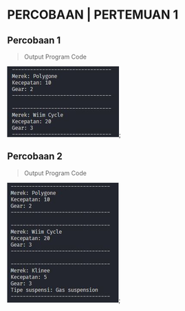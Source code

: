 # PERCOBAAN | PERTEMUAN 1

## Percobaan 1

> Output Program Code

![](images/percobaan1.jpg);

## Percobaan 2

> Output Program Code

![](images/percobaan2.jpg);
